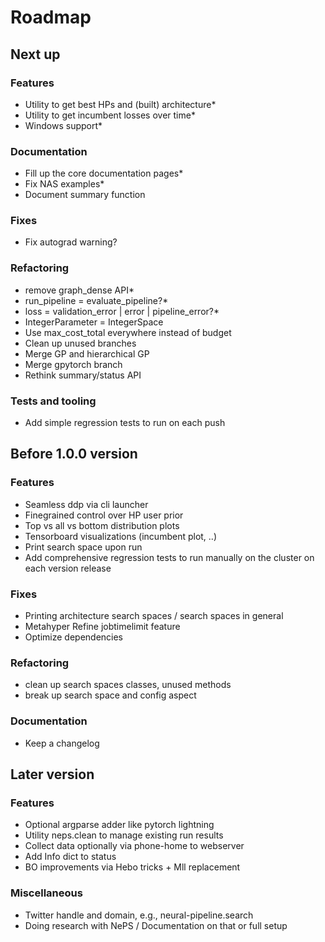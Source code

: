 # Roadmap

## Next up

### Features

- Utility to get best HPs and (built) architecture\*
- Utility to get incumbent losses over time\*
- Windows support\*

### Documentation

- Fill up the core documentation pages\*
- Fix NAS examples\*
- Document summary function

### Fixes

- Fix autograd warning?

### Refactoring

- remove graph_dense API\*
- run_pipeline = evaluate_pipeline?\*
- loss = validation_error | error | pipeline_error?\*
- IntegerParameter = IntegerSpace
- Use max_cost_total everywhere instead of budget
- Clean up unused branches
- Merge GP and hierarchical GP
- Merge gpytorch branch
- Rethink summary/status API

### Tests and tooling

- Add simple regression tests to run on each push

## Before 1.0.0 version

### Features

- Seamless ddp via cli launcher
- Finegrained control over HP user prior
- Top vs all vs bottom distribution plots
- Tensorboard visualizations (incumbent plot, ..)
- Print search space upon run
- Add comprehensive regression tests to run manually on the cluster on each version release

### Fixes

- Printing architecture search spaces / search spaces in general
- Metahyper Refine jobtimelimit feature
- Optimize dependencies

### Refactoring

- clean up search spaces classes, unused methods
- break up search space and config aspect

### Documentation

- Keep a changelog

## Later version

### Features

- Optional argparse adder like pytorch lightning
- Utility neps.clean to manage existing run results
- Collect data optionally via phone-home to webserver
- Add Info dict to status
- BO improvements via Hebo tricks + Mll replacement

### Miscellaneous

- Twitter handle and domain, e.g., neural-pipeline.search
- Doing research with NePS / Documentation on that or full setup

